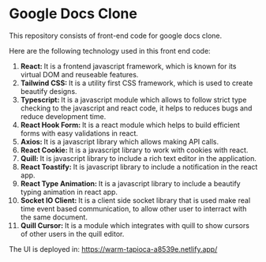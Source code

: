 # Google Docs Clone

This repository consists of front-end code for google docs clone.

Here are the following technology used in this front end code:
<ol>
  <li><strong>React: </strong>It is a frontend javascript framework, which is known for its virtual DOM and reuseable features.</li>
  <li><strong>Tailwind CSS: </strong>It is a utility first CSS framework, which is used to create beautify designs.</li>
  <li><strong>Typescript: </strong>It is a javascript module which allows to follow strict type checking to the javascript and react code, it helps to reduces bugs and reduce development time.</li>
  <li><strong>React Hook Form: </strong>It is a react module which helps to build efficient forms with easy validations in react.</li>
  <li><strong>Axios: </strong>It is a javascript library which allows making API calls.</li>
  <li><strong>React Cookie: </strong>It is a javascript library to work with cookies with react.</li>
  <li><strong>Quill: </strong>It is javascript library to include a rich text editor in the application.</li>
  <li><strong>React Toastify: </strong>It is javascript library to include a notification in the react app.</li>
  <li><strong>React Type Animation: </strong>It is a javascript library to include a beautify typing animation in react app.</li>
  <li><strong>Socket IO Client: </strong>It is a client side socket library that is used make real time event based communication, to allow other user to interract with the same document.</li>
  <li><strong>Quill Cursor: </strong>It is a module which integrates with quill to show cursors of other users in the quill editor.</li>
</ol>

The UI is deployed in: https://warm-tapioca-a8539e.netlify.app/